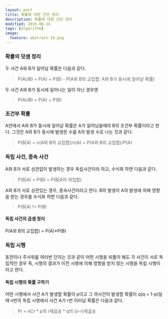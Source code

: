 ```yaml
---
layout: post
title: 확률에 대한 간단 정리
description: 확률에 대한 간단 정리 
modified: 2015-08-14
tags: [algorithm]
image:
  feature: abstract-19.png
---
```


### 확률의 덧셈 정리

두 사건 A와 B가 일어날 확률은 다음과 같다. 

> P(AUB) = P(A) + P(B) - P(A와 B의 교집합: A와 B가 동시에 일어날 확률)

두 사건 A와 B가 동시에 일어나는 일이 아닌 경우엔 

> P(AUB) = P(A) + P(B) 

### 조건부 확률

A안에서 A와 B가 동시에 일어날 확률은 A가 일어났을때의 B의 조건부 확률이라고 한다. 그것은 A와 B가 동시에 발생한 수를 A의 발생 수로 나눈 것과 같다.  

> P(B|A) = n(A와 B의 교집합)/n(A) = P(A와 B의 교집합)/P(A)

### 독립 사건, 종속 사건

A와 B가 서로 상관없이 발생하는 경우 독립사건이라 하고, 수식화 하면 다음과 같다. 

> P(B|A) = P(B) = P(B|A의 여집합) 

A와 B가 서로 상관있는 경우, 종속사건이라고 한다. B의 발생이 A의 발생에 의해 영향을 받는 경우를 수식화 하면 다음과 같다. 

> P(B|A) != P(B)

#### 독립 사건의 곱셈 정리

P(A와 B의 교집합) = P(A)*P(B)

### 독립 시행

동전이나 주사위를 여러번 던지는 것과 같이 어떤 시행을 되풀이 해도 각 사건이 서로 독립적인 경우 즉, 시행의 결과가 이전 시행에 의해 영향을 받지 않는 시행을 독립 시행이라고 한다. 

#### 독립 시행의 확률 구하기

어떤 시행에서 사건 A가 발생할 확률이 p이고 그 여사건이 발생할 확률이 q(q = 1-p)일때 n번의 독립 시행에서 사건 A가 r번 이러날 확률은 다음과 같다. 

> Pr = nCr * p의 r제곱승 * q의 (n-r)제곱승
